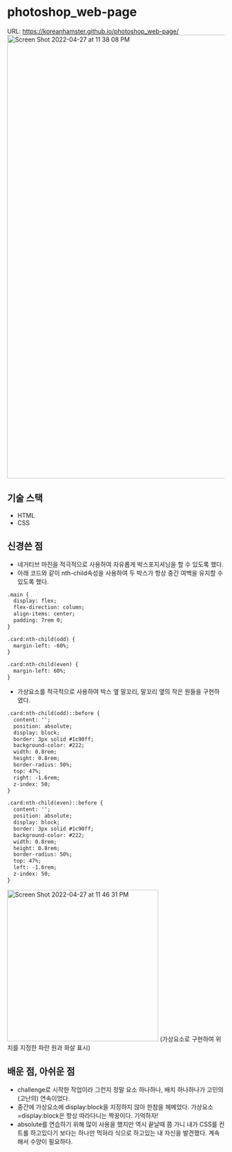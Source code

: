 photoshop_web-page
===
 URL: https://koreanhamster.github.io/photoshop_web-page/
 <img width="1025" alt="Screen Shot 2022-04-27 at 11 38 08 PM" src="https://user-images.githubusercontent.com/95600994/165543890-8b156d82-caf5-4835-b47e-5202186a816b.png">

## 기술 스택
- HTML
- CSS

## 신경쓴 점
- 네거티브 마진을 적극적으로 사용하여 자유롭게 박스포지셔닝을 할 수 있도록 했다.
- 아래 코드와 같이 nth-child속성을 사용하여 두 박스가 항상 중간 여백을 유지할 수 있도록 했다.

```html
.main {
  display: flex;
  flex-direction: column;
  align-items: center;
  padding: 7rem 0;
}

.card:nth-child(odd) {
  margin-left: -60%;
}

.card:nth-child(even) {
  margin-left: 60%;
}
```
- 가상요소를 적극적으로 사용하여 박스 옆 말꼬리, 말꼬리 옆의 작은 원들을 구현하였다.
```html
.card:nth-child(odd)::before {
  content: '';
  position: absolute;
  display: block;
  border: 3px solid #1c90ff;
  background-color: #222;
  width: 0.8rem;
  height: 0.8rem;
  border-radius: 50%;
  top: 47%;
  right: -1.6rem;
  z-index: 50;
}

.card:nth-child(even)::before {
  content: '';
  position: absolute;
  display: block;
  border: 3px solid #1c90ff;
  background-color: #222;
  width: 0.8rem;
  height: 0.8rem;
  border-radius: 50%;
  top: 47%;
  left: -1.6rem;
  z-index: 50;
}
```
<img width="350" alt="Screen Shot 2022-04-27 at 11 46 31 PM" src="https://user-images.githubusercontent.com/95600994/165545985-8bd9cd96-8071-4094-bac9-b8ee9e321bd6.png">
(가상요소로 구현하여 위치를 지정한 파란 원과 화살 표시)

## 배운 점, 아쉬운 점
- challenge로 시작한 작업이라 그런지 정말 요소 하나하나, 배치 하나하나가 고민의(고난의) 연속이었다.
- 중간에 가상요소에 display:block을 지정하지 않아 한참을 헤메었다. 가상요소=display:block은 항상 따라다니는 짝꿍이다. 기억하자!
- absolute를 연습하기 위해 많이 사용을 했지만 역시 끝날때 쯤 가니 내가 CSS를 컨트롤 하고있다기 보다는 하나만 먹혀라 식으로 하고있는 내 자신을 발견했다. 계속해서 수양이 필요하다.


 

